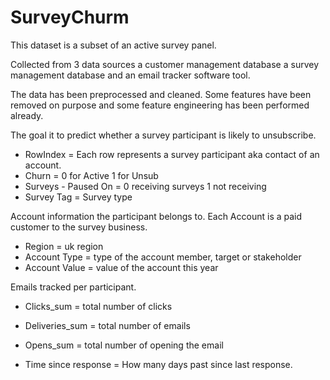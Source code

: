 # SurveyChurm

This dataset is a subset of an active survey panel. 

Collected from 3 data sources a customer management database a survey management database and an email tracker software tool.

The data has been preprocessed and cleaned. Some features have been removed on purpose and some feature engineering has been performed already.

The goal it to predict whether a survey participant is likely to unsubscribe.


- RowIndex            = Each row represents a survey participant aka contact of an account.
- Churn               = 0 for Active 1 for Unsub 
- Surveys - Paused On = 0 receiving surveys 1 not receiving 
- Survey Tag          = Survey type

Account information the participant belongs to. Each Account is a paid customer to the survey business.

- Region              = uk region
- Account Type        = type of the account member, target or stakeholder
- Account Value       = value of the account this year 

Emails tracked per participant.

- Clicks_sum          = total number of clicks
- Deliveries_sum      = total number of emails
- Opens_sum           = total number of opening the email


- Time since response = How many days past since last response.    
